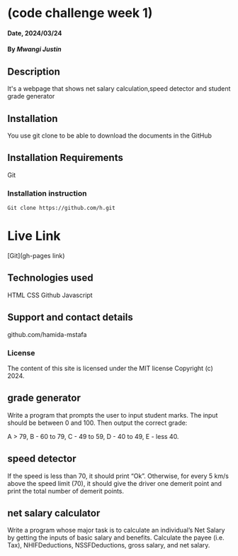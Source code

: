  
 # (code challenge week 1)

#### Date, 2024/03/24

#### By *Mwangi Justin*

## Description
It's a webpage that shows net salary calculation,speed detector and student grade generator
## Installation
You use git clone to be able to download the documents in the GitHub

## Installation Requirements
Git

### Installation instruction
```
Git clone https://github.com/h.git

```

# Live Link
[Git](gh-pages link)

## Technologies used
HTML
CSS
Github
Javascript

## Support and contact details
github.com/hamida-mstafa

### License
The content of this site is licensed under the MIT license
Copyright (c) 2024.



 
 
 
 
 ## grade generator

Write a program that prompts the user to input student marks. The input should be between 0 and 100. Then output the correct grade: 

A > 79, B - 60 to 79, C -  49 to 59, D - 40 to 49, E - less 40.

 ## speed detector
If the speed is less than 70, it should print “Ok”. Otherwise, for every 5 km/s above the speed limit (70), it should give the driver one demerit point and print the total number of demerit points.

  ## net salary calculator
 Write a program whose major task is to calculate an individual’s Net Salary by getting the inputs of basic salary and benefits. Calculate the payee (i.e. Tax), NHIFDeductions, NSSFDeductions, gross salary, and net salary. 
